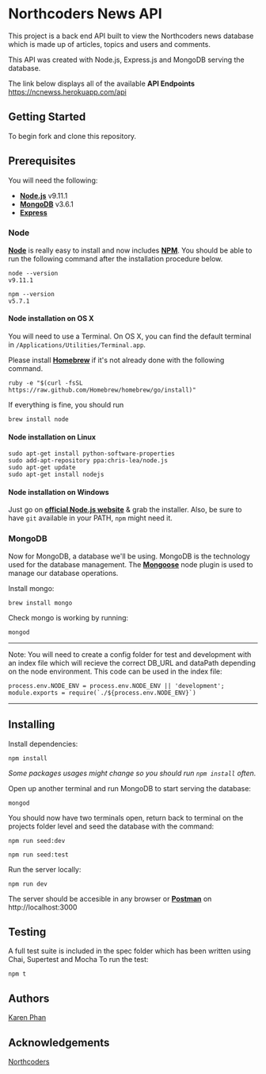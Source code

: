 # **Northcoders News API**
This project is a back end API built to view the Northcoders news database which is made up of articles, topics and users and comments.

This API was created with Node.js, Express.js and MongoDB serving the database.

The link below displays all of the available **API Endpoints**
https://ncnewss.herokuapp.com/api

## **Getting Started**
To begin fork and clone this repository.

## **Prerequisites**
You will need the following:
 * **[Node.js](https://nodejs.org/en/)** v9.11.1
 * **[MongoDB](https://www.mongodb.com/)** v3.6.1
 * **[Express](https://expressjs.com/)**

### **Node**

**[Node](http://nodejs.org/)** is really easy to install and now includes **[NPM](https://npmjs.org/)**.
You should be able to run the following command after the installation procedure
below.
```
node --version
v9.11.1

npm --version
v5.7.1
```
#### Node installation on OS X

You will need to use a Terminal. On OS X, you can find the default terminal in
`/Applications/Utilities/Terminal.app`.

Please install **[Homebrew](http://brew.sh/)** if it's not already done with the following command.
```
ruby -e "$(curl -fsSL https://raw.github.com/Homebrew/homebrew/go/install)"
```

If everything is fine, you should run
```
brew install node
```

#### Node installation on Linux
```
sudo apt-get install python-software-properties
sudo add-apt-repository ppa:chris-lea/node.js
sudo apt-get update
sudo apt-get install nodejs
```
#### Node installation on Windows

Just go on **[official Node.js website](http://nodejs.org/)** & grab the installer.
Also, be sure to have `git` available in your PATH, `npm` might need it.

### **MongoDB**

Now for MongoDB, a database we'll be using.
MongoDB is the technology used for the database management. 
The **[Mongoose](http://mongoosejs.com/)** node plugin is used to manage our database operations.

Install mongo:
```
brew install mongo
```

Check mongo is working by running:
```
mongod
```
---

Note: You will need to create a config folder for test and development with an index file which will recieve the correct DB_URL and dataPath depending on the node environment. This code can be used in the index file:

```
process.env.NODE_ENV = process.env.NODE_ENV || 'development';
module.exports = require(`./${process.env.NODE_ENV}`)
```

---

## **Installing**
Install dependencies:
```
npm install
```
*Some packages usages might change so you should run `npm install` often.*

Open up another terminal and run MongoDB to start serving the database:
```
mongod
```
You should now have two terminals open, return back to terminal on the projects folder level and seed the database with the command:
```
npm run seed:dev

npm run seed:test
```
Run the server locally:
```
npm run dev
```

The server should be accesible in any browser or **[Postman](https://www.getpostman.com)** on http://localhost:3000 

## **Testing**
A full test suite is included in the spec folder which has been written using Chai, Supertest and Mocha
To run the test:
```
npm t
```

## Authors
[Karen Phan](https://github.com/phan90)

## Acknowledgements
[Northcoders](https://northcoders.com)

